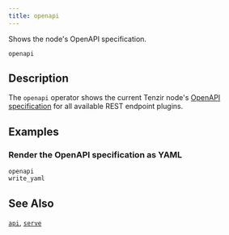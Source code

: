 ```yaml
---
title: openapi
---
```


Shows the node's OpenAPI specification.

```tql
openapi
```

## Description

The `openapi` operator shows the current Tenzir node's [OpenAPI
specification](/api) for all available REST endpoint plugins.

## Examples

### Render the OpenAPI specification as YAML

```tql
openapi
write_yaml
```

## See Also

[`api`](api),
[`serve`](serve)
